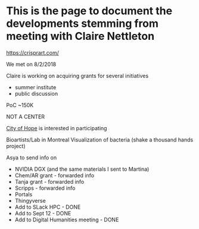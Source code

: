 # This is the page to document the developments stemming from meeting with Claire Nettleton

https://crisprart.com/

We met on 8/2/2018

Claire is working on acquiring grants for several initiatives

- summer institute
- public discussion

PoC ~150K

NOT A CENTER

[City of Hope](https://www.cityofhope.org/about-city-of-hope/locations) is interested in participating

Bioartists/Lab in Montreal
Visualization of bacteria (shake a thousand hands project)

Asya to send info on

- NVIDIA DGX (and the same materials I sent to Martina)
- Chem/AR grant - forwarded info
- Tanja grant - forwarded info
- Scripps - forwarded info
- Portals
- Thingyverse
- Add to SLack HPC - DONE
- Add to Sept 12 - DONE
- Add to Digital Humanities meeting - DONE


